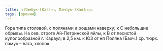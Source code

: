```yaml
---
title: ⒜Памбук-[Кая]⒯, Пампук-[Кая]⒯⒵
tags: [ороним]
---
```


Гора типа столовой, с полянами и рощами наверху; к С небольшие обрывы. На сев.
отроге Ай-Петринской яйлы, к В от лесистой куполообразной г. Караул; в 2,5 км. к
ЮЗ от нп Поляна (Бахч.) ср. тюрк. памук – вата, хлопок.
